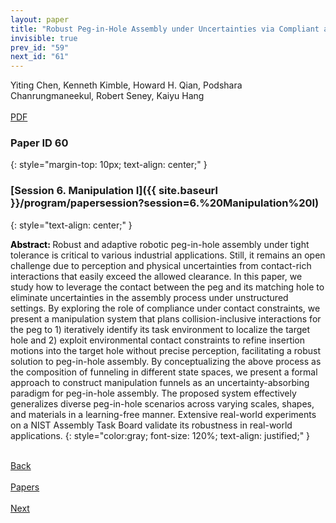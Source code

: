```yaml
---
layout: paper
title: "Robust Peg-in-Hole Assembly under Uncertainties via Compliant and Interactive Contact-Rich Manipulation"
invisible: true
prev_id: "59"
next_id: "61"
---
```

<div class="paper-authors">
  <div class="paper-author-box">
    <div class="paper-author-name">Yiting Chen, Kenneth Kimble, Howard H. Qian, Podshara Chanrungmaneekul, Robert Seney, Kaiyu Hang</div>
    <div class="paper-author-uni"></div>
  </div>
</div>

<div class="paper-pdf-modern">
  <div class="paper-menu-icon">
    <a href="https://www.roboticsproceedings.org/rss21/p060.pdf" title="Download PDF" target="_blank">
      <i class="fa fa-file-pdf-o"></i><br>
      <span class="paper-menu-label">PDF</span>
    </a>
  </div>
</div>

### Paper ID 60
{: style="margin-top: 10px; text-align: center;" }

### [Session 6. Manipulation I]({{ site.baseurl }}/program/papersession?session=6.%20Manipulation%20I)
{: style="text-align: center;" }

<b style="color: black;">Abstract: </b>Robust and adaptive robotic peg-in-hole assembly under tight tolerance is critical to various industrial applications. Still, it remains an open challenge due to perception and physical uncertainties from contact-rich interactions that easily exceed the allowed clearance. In this paper, we study how to leverage the contact between the peg and its matching hole to eliminate uncertainties in the assembly process under unstructured settings. By exploring the role of compliance under contact constraints, we present a manipulation system that plans collision-inclusive interactions for the peg to 1) iteratively identify its task environment to localize the target hole and 2) exploit environmental contact constraints to refine insertion motions into the target hole without precise perception, facilitating a robust solution to peg-in-hole assembly. By conceptualizing the above process as the composition of funneling in different state spaces, we present a formal approach to construct manipulation funnels as an uncertainty-absorbing paradigm for peg-in-hole assembly. The proposed system effectively generalizes diverse peg-in-hole scenarios across varying scales, shapes, and materials in a learning-free manner. Extensive real-world experiments on a NIST Assembly Task Board validate its robustness in real-world applications.
{: style="color:gray; font-size: 120%; text-align: justified;" }

<div class="paper-menu">
  <div class="paper-menu-inner">
    <a href="{{ site.baseurl }}/program/papers/59/" title="Previous Paper">
            <div class="paper-menu-icon">
                <i class="fa fa-chevron-left"></i><br>
                <span class="paper-menu-label">Back</span>
            </div>
        </a>
    <a href="{{ site.baseurl }}/program/papers" title="All Papers">
      <div class="paper-menu-icon">
        <i class="fa fa-list"></i><br>
        <span class="paper-menu-label">Papers</span>
      </div>
    </a>
    <a href="{{ site.baseurl }}/program/papers/61/" title="Next Paper">
            <div class="paper-menu-icon">
                <i class="fa fa-chevron-right"></i><br>
                <span class="paper-menu-label">Next</span>
            </div>
        </a>
  </div>
</div>
